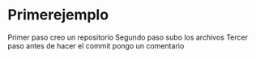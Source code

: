 # Primerejemplo
Primer paso creo un repositorio
Segundo paso subo los archivos
Tercer paso antes de hacer el commit pongo un comentario
